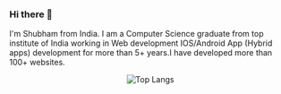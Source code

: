 ### Hi there 👋

I'm Shubham from India. I am a Computer Science graduate from top institute of India working in Web development IOS/Android App (Hybrid apps) development for more than 5+ years.I have developed more than 100+ websites.
<div align = 'center'>
<img src = "https://github-readme-stats.vercel.app/api/top-langs/?username=shubham504&langs_count=8" alt = "Top Langs">
</div>
<!--
**shubham504/shubham504** is a ✨ _special_ ✨ repository because its `README.md` (this file) appears on your GitHub profile.

Here are some ideas to get you started:

- 🔭 I’m currently working on ...
- 🌱 I’m currently learning ...
- 👯 I’m looking to collaborate on ...
- 🤔 I’m looking for help with ...
- 💬 Ask me about ...
- 📫 How to reach me: ...
- 😄 Pronouns: ...
- ⚡ Fun fact: ...
-->
